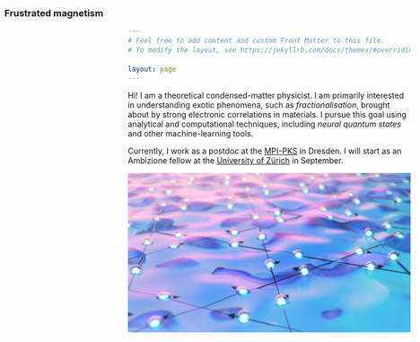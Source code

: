 ```yaml
---
# Feel free to add content and custom Front Matter to this file.
# To modify the layout, see https://jekyllrb.com/docs/themes/#overriding-theme-defaults

layout: page
---
```


Hi! I am a theoretical condensed-matter physicist.
I am primarily interested in understanding exotic phenomena, such as *fractionalisation*, brought about by strong electronic correlations in materials.
I pursue this goal using analytical and computational techniques, including *neural quantum states* and other machine-learning tools.

Currently, I work as a postdoc at the [MPI-PKS](https://www.pks.mpg.de/) in Dresden.
I will start as an Ambizione fellow at the [University of Zürich](https://www.physik.uzh.ch/) in September.

<a href="research/frustrated_magnet"><div>
 <img src="img/qsl.jpg" width="640"/>
 <div style="position:absolute;top:8px;left:8px;"><h3>Frustrated magnetism</h3></div>
</div></a>